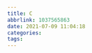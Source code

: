 ```yaml
---
title: C
abbrlink: 1037565863
date: 2021-07-09 11:04:18
categories:
tags:
---
```


<meta name="referrer" content="no-referrer" />

